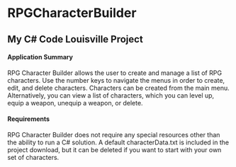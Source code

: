 # RPGCharacterBuilder
## My C# Code Louisville Project

#### Application Summary

RPG Character Builder allows the user to create and manage a list of RPG characters. Use the number keys to navigate the menus in order to create, edit, and delete characters. Characters can be created from the main menu. Alternatively, you can view a list of characters, which you can level up, equip a weapon, unequip a weapon, or delete.

#### Requirements

RPG Character Builder does not require any special resources other than the ability to run a C# solution. A default characterData.txt is included in the project download, but it can be deleted if you want to start with your own set of characters.
